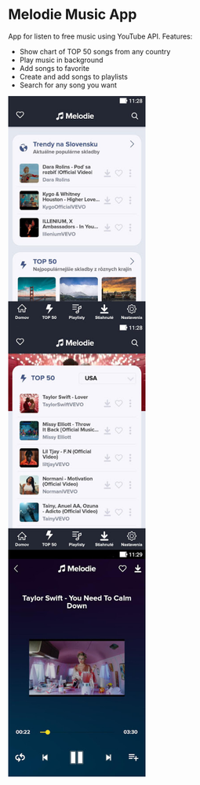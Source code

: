 # Melodie Music App

App for listen to free music using YouTube API. Features:
<ul>
<li>Show chart of TOP 50 songs from any country</li>
<li>Play music in background</li>
<li>Add songs to favorite</li>
<li>Create and add songs to playlists</li>
<li>Search for any song you want</li>
</ul>

<div style="float:left;">
<img style="float:left;" alt="Screenshot from Melodie App" src="https://github.com/tomassilny/melodie-free-music-app/blob/master/app/src/main/res/drawable/screen1.jpg" width="280">
<img style="float:left;" alt="Screenshot from Melodie App" src="https://github.com/tomassilny/melodie-free-music-app/blob/master/app/src/main/res/drawable/screen2.jpg" width="280">
<img style="float:left;" alt="Screenshot from Melodie App" src="https://github.com/tomassilny/melodie-free-music-app/blob/master/app/src/main/res/drawable/screen3.jpg" width="280">
</div>
